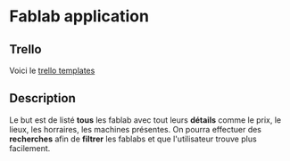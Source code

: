 # Fablab application

## Trello

Voici le [trello templates](https://trello.com/b/qnmBi8nm/fablab-projet)

## Description

Le but est de listé **tous** les fablab avec tout leurs **détails** comme le prix, le lieux, les horraires, les machines présentes.
On pourra effectuer des **recherches** afin de **filtrer** les fablabs et que l'utilisateur trouve plus facilement. 